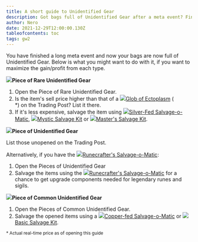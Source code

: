 ```yaml
---
title: A short guide to Unidentified Gear
description: Got bags full of Unidentified Gear after a meta event? Find out what's the best way to get rid of it!
author: Nero
date: 2021-12-29T12:00:00.130Z
tableofcontents: toc
tags: gw2
---
```


You have finished a long meta event and now your bags are now full of Unidentified Gear. Below is what you might want to do with it, if you want to maximize the gain/profit from each type.

<div><img class="gw2-icon-small" src="/static/img/Piece_of_Rare_Unidentified_Gear.png" /><b class="text-gw2-rarity-rare">Piece of Rare Unidentified Gear</b></div>

1. Open the Piece of Rare Unidentified Gear.
2. Is the item's sell price higher than that of a <img class="gw2-icon-inline" src="/static/img/Glob_of_Ectoplasm.png" />[Glob of Ectoplasm](https://wiki.guildwars2.com/wiki/Glob_of_Ectoplasm) (<div id="ecto-price" class="gw2-info-inline"></div> *) on the Trading Post? List it there.
3. If it's less expensive, salvage the item using <img class="gw2-icon-inline" src="/static/img/Silver-Fed_Salvage-o-Matic.png" />[Silver-Fed Salvage-o-Matic](https://wiki.guildwars2.com/wiki/Silver-Fed_Salvage-o-Matic), <img class="gw2-icon-inline" src="/static/img/Crude_Salvage_Kit.png" />[Mystic Salvage Kit](https://wiki.guildwars2.com/wiki/Mystic_Salvage_Kit) or <img class="gw2-icon-inline" src="/static/img/Masters_Salvage_Kit.png" />[Master's Salvage Kit](https://wiki.guildwars2.com/wiki/Master%27s_Salvage_Kit).

<div><img class="gw2-icon-small" src="/static/img/Piece_of_Unidentified_Gear.png" /><b class="text-gw2-rarity-masterwork">Piece of Unidentified Gear</b></div>

List those unopened on the Trading Post.

Alternatively, if you have the <img class="gw2-icon-inline" src="/static/img/Runecrafters_Salvage-o-Matic.png" />[Runecrafter's Salvage-o-Matic](https://wiki.guildwars2.com/wiki/Runecrafter%27s_Salvage-o-Matic):

1. Open the Pieces of Unidentified Gear
2. Salvage the items using the <img class="gw2-icon-inline" src="/static/img/Runecrafters_Salvage-o-Matic.png" />[Runecrafter's Salvage-o-Matic](https://wiki.guildwars2.com/wiki/Runecrafter%27s_Salvage-o-Matic) for a chance to get upgrade components needed for legendary runes and sigils.

<div><img class="gw2-icon-small" src="/static/img/Piece_of_Common_Unidentified_Gear.png" /><b class="text-gw2-rarity-fine">Piece of Common Unidentified Gear</b></div>

1. Open the Pieces of Common Unidentified Gear.
2. Salvage the opened items using a <img class="gw2-icon-inline" src="/static/img/Copper-Fed_Salvage-o-Matic.png" />[Copper-fed Salvage-o-Matic](https://wiki.guildwars2.com/wiki/Copper-Fed_Salvage-o-Matic) or <img class="gw2-icon-inline" src="/static/img/Basic_Salvage_Kit.png" />[Basic Salvage Kit](https://wiki.guildwars2.com/wiki/Basic_Salvage_Kit).

<small>* Actual real-time price as of opening this guide</small>

<!-- The API makes the guide tick, do not remove the below code -->
<script src="/static/script/gw2-api.js" type="text/javascript"></script>
<script>renderTPSellPrice(19721, 'ecto-price')</script>